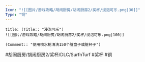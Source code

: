 ```yaml
---
Icon: "![[图片/游戏攻略/胡闹厨房/胡闹厨房2/奖杯/浸泡可乐.png|30]]"
Type: "铜"
---
```

```ad-common-bronze-trophy
title: (Title:: "浸泡可乐")
![[图片/游戏攻略/胡闹厨房/胡闹厨房2/奖杯/浸泡可乐.png|100]]

(Comment:: "使用喷水枪清洗150个脏盘子或脏杯子")
```

#胡闹厨房/胡闹厨房2/奖杯/DLC/SurfnTurf #奖杯 #铜
